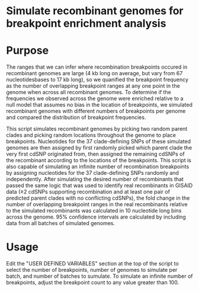 
# Simulate recombinant genomes for breakpoint enrichment analysis

# Purpose
The ranges that we can infer where recombination breakpoints occured in recombinant genomes are large (4 kb long on average, but vary from 67 nucleotidesbases to 17 kb long), so we quanified the breakpoint frequency as the number of overlapping breakpoint ranges at any one point in the genome when across all recombinant genomes. To determine if the frequencies we observed across the genome were enriched relative to a null model that assumes no bias in the location of breakpoints, we simulated recombinant genomes with different numbers of breakpoints per genome and compared the distribution of breakpoint frequencies.

This script simulates recombinant genomes by picking two random parent clades and picking random locations throughout the genome to place breakpoints. Nucleotides for the 37 clade-defining SNPs of these simulated genomes are then assigned by first randomly picked which parent clade the very first cdSNP originated from, then assigned the remaining cdSNPs of the recombinant according to the locations of the breakpoints. This script is also capable of simulating an infinite number of recombination breakpoints by assigning nucleotides for the 37 clade-defining SNPs randomly and independently. After simulating the desired number of recombinants that passed the same logic that was used to identify  real recombinants in GISAID data (≥2 cdSNPs supporting recombination and at least one pair of predicted parent clades with no conflicting cdSNPs), the fold change in the number of overlapping breakpoint ranges in the real recombinants relative to the simulated recombinants was calculated in 10 nucleotide long bins across the genome. 95% confidence intervals are calculated by including data from all batches of simulated genomes. 

# Usage
Edit the "USER DEFINED VARIABLES" section at the top of the script to select the number of breakpoints, number of genomes to simulate per batch, and number of batches to sumulate. To simulate an infinite number of breakpoints, adjust the breakpoint count to any value greater than 100. 

